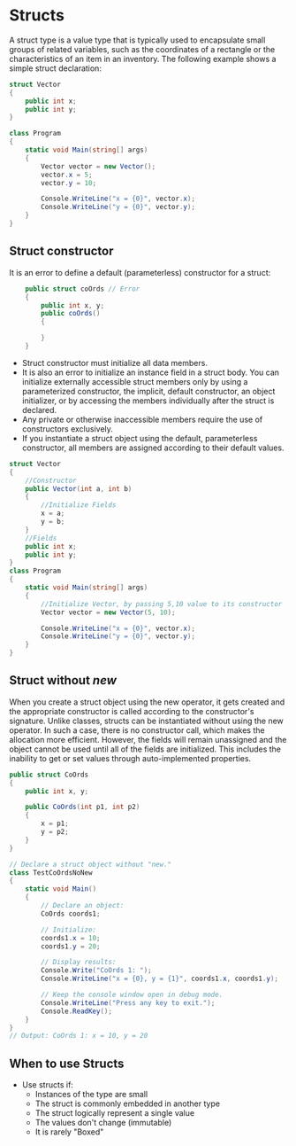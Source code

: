 # Structs

A struct type is a value type that is typically used to encapsulate small groups of related variables, such as the coordinates of a rectangle or the characteristics of an item in an inventory. The following example shows a simple struct declaration:

```csharp
struct Vector
{
    public int x;
    public int y;
}

class Program
{
    static void Main(string[] args)
    {
        Vector vector = new Vector();
        vector.x = 5;
        vector.y = 10;

        Console.WriteLine("x = {0}", vector.x);
        Console.WriteLine("y = {0}", vector.y);
    }
}
```

## Struct constructor

It is an error to define a default (parameterless) constructor for a struct:

```csharp
    public struct coOrds // Error
    {
        public int x, y;
        public coOrds()
        {

        }
    }
```

- Struct constructor must initialize all data members.
- It is also an error to initialize an instance field in a struct body. You can initialize externally accessible struct members only by using a parameterized constructor, the implicit, default constructor, an object initializer, or by accessing the members individually after the struct is declared.
- Any private or otherwise inaccessible members require the use of constructors exclusively.
- If you instantiate a struct object using the default, parameterless constructor, all members are assigned according to their default values.

```csharp
struct Vector
{
    //Constructor
    public Vector(int a, int b)
    {
        //Initialize Fields
        x = a;
        y = b;
    }
    //Fields
    public int x;
    public int y;
}
class Program
{
    static void Main(string[] args)
    {
        //Initialize Vector, by passing 5,10 value to its constructor
        Vector vector = new Vector(5, 10);

        Console.WriteLine("x = {0}", vector.x);
        Console.WriteLine("y = {0}", vector.y);
    }
}
```

## Struct without *new*

When you create a struct object using the new operator, it gets created and the appropriate constructor is called according to the constructor's signature. Unlike classes, structs can be instantiated without using the new operator. In such a case, there is no constructor call, which makes the allocation more efficient. However, the fields will remain unassigned and the object cannot be used until all of the fields are initialized. This includes the inability to get or set values through auto-implemented properties.

```csharp
public struct CoOrds
{
    public int x, y;

    public CoOrds(int p1, int p2)
    {
        x = p1;
        y = p2;
    }
}

// Declare a struct object without "new."
class TestCoOrdsNoNew
{
    static void Main()
    {
        // Declare an object:
        CoOrds coords1;

        // Initialize:
        coords1.x = 10;
        coords1.y = 20;

        // Display results:
        Console.Write("CoOrds 1: ");
        Console.WriteLine("x = {0}, y = {1}", coords1.x, coords1.y);

        // Keep the console window open in debug mode.
        Console.WriteLine("Press any key to exit.");
        Console.ReadKey();
    }
}
// Output: CoOrds 1: x = 10, y = 20
```

## When to use Structs

- Use structs if:
  - Instances of the type are small
  - The struct is commonly embedded in another type
  - The struct logically represent a single value
  - The values don't change (immutable)
  - It is rarely "Boxed"